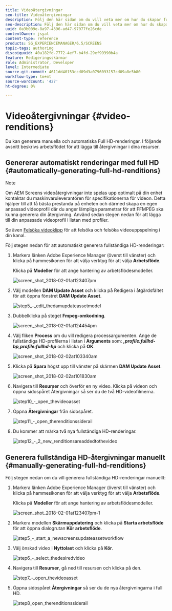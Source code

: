 ```yaml
---
title: Videoåtergivningar
seo-title: Videoåtergivningar
description: Följ den här sidan om du vill veta mer om hur du skapar fullständiga HD-renderingar för ditt skärmsprojekt.
seo-description: Följ den här sidan om du vill veta mer om hur du skapar fullständiga HD-renderingar för ditt skärmsprojekt.
uuid: 0a3b009e-8a97-4396-ad47-97077fe26cde
contentOwner: jsyal
content-type: reference
products: SG_EXPERIENCEMANAGER/6.5/SCREENS
topic-tags: authoring
discoiquuid: 40a182fd-7772-4ef7-b4fd-29ef99390b4a
feature: Redigeringsskärmar
role: Administrator, Developer
level: Intermediate
source-git-commit: 4611dd40153ccd09d3a0796093157cd09a8e5b80
workflow-type: tm+mt
source-wordcount: '427'
ht-degree: 0%

---
```



# Videoåtergivningar {#video-renditions}

Du kan generera manuella och automatiska Full HD-renderingar. I följande avsnitt beskrivs arbetsflödet för att lägga till återgivningar i dina resurser.

## Genererar automatiskt renderingar med full HD {#automatically-generating-full-hd-renditions}

>[!NOTE]
>
>Om AEM Screens videoåtergivningar inte spelas upp optimalt på din enhet kontaktar du maskinvaruleverantören för specifikationerna för videon. Detta hjälper till att få bästa prestanda på enheten och därmed skapa en egen anpassad videoprofil där du anger lämpliga parametrar för att FFMPEG ska kunna generera din återgivning. Använd sedan stegen nedan för att lägga till din anpassade videoprofil i listan med profiler.
>
>Se även [Felsöka videoklipp](troubleshoot-videos.md) för att felsöka och felsöka videouppspelning i din kanal.

Följ stegen nedan för att automatiskt generera fullständiga HD-renderingar:

1. Markera länken Adobe Experience Manager (överst till vänster) och klicka på hammesikonen för att välja verktyg för att välja **Arbetsflöde**.

   Klicka på **Modeller** för att ange hantering av arbetsflödesmodeller.

   ![screen_shot_2018-02-01at123407pm](assets/screen_shot_2018-02-01at123407pm.png)

1. Välj modellen **DAM Update Asset** och klicka på Redigera i åtgärdsfältet för att öppna fönstret **DAM Update Asset**.

   ![step5_-_edit_thedamupdateassetmodel](assets/step5_-_edit_thedamupdateassetmodel.png)

1. Dubbelklicka på steget **Fmpeg-omkodning**.

   ![screen_shot_2018-02-01at124454pm](assets/screen_shot_2018-02-01at124454pm.png)

1. Välj fliken **Process** om du vill redigera processargumenten. Ange de fullständiga HD-profilerna i listan i **Arguments** som: ***,profile:fullhd-bp,profile:fullhd-hp*** och klicka på **OK**.

   ![screen_shot_2018-02-02at103340am](assets/screen_shot_2018-02-02at103340am.png)

1. Klicka på **Spara** högst upp till vänster på skärmen **DAM Update Asset**.

   ![screen_shot_2018-02-02at101830am](assets/screen_shot_2018-02-02at101830am.png)

1. Navigera till **Resurser** och överför en ny video. Klicka på videon och öppna sidospåret Återgivningar så ser du de två HD-videofilmerna.

   ![step10_-_open_thevideoasset](assets/step10_-_open_thevideoasset.png)

1. Öppna **Återgivningar** från sidospåret.

   ![step11_-_open_therenditionssiderail](assets/step11_-_open_therenditionssiderail.png)

1. Du kommer att märka två nya fullständiga HD-renderingar.

   ![step12_-_2_new_renditionsareaddedtothevideo](assets/step12_-_2_new_renditionsareaddedtothevideo.png)

## Generera fullständiga HD-återgivningar manuellt {#manually-generating-full-hd-renditions}

Följ stegen nedan om du vill generera fullständiga HD-renderingar manuellt:

1. Markera länken Adobe Experience Manager (överst till vänster) och klicka på hammesikonen för att välja verktyg för att välja **Arbetsflöde**.

   Klicka på **Modeller** för att ange hantering av arbetsflödesmodeller.

   ![screen_shot_2018-02-01at123407pm-1](assets/screen_shot_2018-02-01at123407pm-1.png)

1. Markera modellen **Skärmuppdatering** och klicka på **Starta arbetsflöde** för att öppna dialogrutan **Kör arbetsflöde**.

   ![step5_-_start_a_newscreensupdateassetworkflow](assets/step5_-_start_a_newscreensupdateassetworkflow.png)

1. Välj önskad video i **Nyttolast** och klicka på **Kör**.

   ![step6_-_select_thedesiredvideo](assets/step6_-_select_thedesiredvideo.png)

1. Navigera till **Resurser**, gå ned till resursen och klicka på den.

   ![step7_-_open_thevideoasset](assets/step7_-_open_thevideoasset.png)

1. Öppna sidospåret **Återgivningar** så ser du de nya återgivningarna i full HD.

   ![step8_open_therenditionssiderail](assets/step8_-_open_therenditionssiderail.png)

